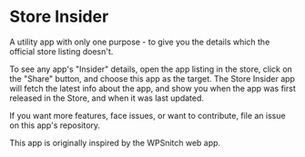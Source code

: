 # Store Insider

A utility app with only one purpose - to give you the details which the official store listing doesn't.

To see any app's "Insider" details, open the app listing in the store, click on the "Share" button, and choose this app as the target. The Store Insider app will fetch the latest info about the app, and show you when the app was first released in the Store, and when it was last updated.

If you want more features, face issues, or want to contribute, file an issue on this app's repository.

This app is originally inspired by the WPSnitch web app.
